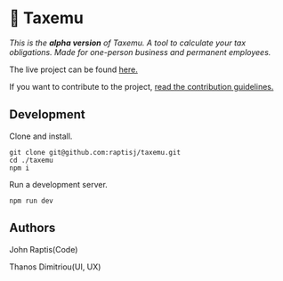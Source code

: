 # 🧮 Taxemu

_This is the **alpha version** of Taxemu. A tool to calculate your tax obligations. Made for one-person business and permanent employees._

The live project can be found [here.](https://www.taxemu.gr/)

If you want to contribute to the project, [read the contribution guidelines.](https://github.com/raptisj/taxemu/blob/main/CONTRIBUTING.md)

## Development

Clone and install.

```
git clone git@github.com:raptisj/taxemu.git
cd ./taxemu
npm i
```

Run a development server.

```
npm run dev
```

## Authors
John Raptis(Code)

Thanos Dimitriou(UI, UX)